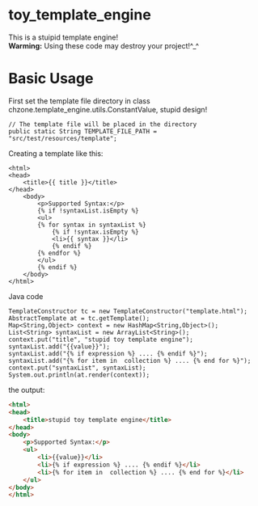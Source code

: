 # toy_template_engine
This is a stuipid template engine!    
**Warming:** Using these code may destroy your project!^_^

# Basic Usage 
First set the template file directory in class chzone.template_engine.utils.ConstantValue, stupid design!
```
// The template file will be placed in the directory
public static String TEMPLATE_FILE_PATH = "src/test/resources/template";
```
Creating a template like this:
```
<html>
<head>
	<title>{{ title }}</title>
</head>
	<body>
		<p>Supported Syntax:</p>
		{% if !syntaxList.isEmpty %}
		<ul>
		{% for syntax in syntaxList %}
			{% if !syntax.isEmpty %}
		    <li>{{ syntax }}</li>
		    {% endif %}
		{% endfor %}
		</ul>
		{% endif %}
	</body>
</html>
```
Java code 
```
TemplateConstructor tc = new TemplateConstructor("template.html");
AbstractTemplate at = tc.getTemplate();
Map<String,Object> context = new HashMap<String,Object>();
List<String> syntaxList = new ArrayList<String>();
context.put("title", "stupid toy template engine");
syntaxList.add("{{value}}");
syntaxList.add("{% if expression %} .... {% endif %}");
syntaxList.add("{% for item in  collection %} .... {% end for %}");
context.put("syntaxList", syntaxList);
System.out.println(at.render(context));
```
the output:
```html
<html>
<head>
    <title>stupid toy template engine</title>
</head>
<body>
    <p>Supported Syntax:</p>
    <ul>
        <li>{{value}}</li>
        <li>{% if expression %} .... {% endif %}</li>
        <li>{% for item in  collection %} .... {% end for %}</li>
    </ul>
</body>
</html>


```

